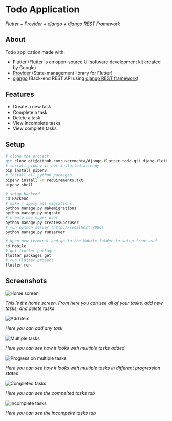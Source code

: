 # Todo Application
*Flutter + Provider + django + django REST Framework*
## About
Todo application made with:
 - [Flutter](https://flutter.dev/) (Flutter is an open-source UI software development kit created by Google)
 - [Provider](https://pub.dev/packages/provider) (State-management library for Flutter)
 - [django](https://www.djangoproject.com/) (Back-end REST API using [django REST framework](https://www.django-rest-framework.org/))

## Features
- Create a new task
- Complete a task
- Delete a task
- View incomplete tasks
- View complete tasks

## Setup
```bash
# clone the project
git clone git@github.com:uservmehta/django-flutter-todo.git djang-flutter-todo
# install pipenv if not installed already
pip install pipenv
# install all python packages
pipenv install -r requirements.txt
pipenv shell

# setup backend
cd Backend
# make / apply all migrations
python manage.py makemigrations
python manage.py migrate
# create new super user
python manage.py createsuperuser
# run python server (http://localhost:8000)
python manage.py runserver

# open new terminal and go to the Mobile folder to setup front-end
cd Mobile
# get flutter packages
flutter packages get
# run Flutter project
flutter run
```

## Screenshots
![Home screen](https://static.reecerose.com/images/projects/provider-todos/HomeScreen.png)

*This is the home screen. From here you can see all of your tasks, add new tasks, and delete tasks*

![Add item](https://static.reecerose.com/images/projects/provider-todos/AddItem.png)

*Here you can add any task*

![Multiple tasks](https://static.reecerose.com/images/projects/provider-todos/MultipleTasks.png)

*Here you can see how it looks with multiple tasks added*

![Progress on multiple tasks](https://static.reecerose.com/images/projects/provider-todos/ProgressOnMultipleTasks.png)

*Here you can see how it looks with multiple tasks in different progression states*

![Completed tasks](https://static.reecerose.com/images/projects/provider-todos/CompletedTasks.png)

*Here you can see the compelted tasks tab*

![Incomplete tasks](https://static.reecerose.com/images/projects/provider-todos/IncompleteTasks.png)

*Here you can see the incompelte tasks tab*
